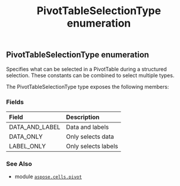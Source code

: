 ﻿---
title: PivotTableSelectionType enumeration
second_title: Aspose.Cells for Python via .NET API References
description: 
type: docs
weight: 390
url: /aspose.cells.pivot/pivottableselectiontype/
is_root: false
---

## PivotTableSelectionType enumeration

Specifies what can be selected in a PivotTable during a structured selection.
These constants can be combined to select multiple types.



The PivotTableSelectionType type exposes the following members:

### Fields
| Field | Description |
| :- | :- |
| DATA_AND_LABEL | Data and labels |
| DATA_ONLY | Only selects data |
| LABEL_ONLY | Only selects labels |



### See Also
* module [`aspose.cells.pivot`](..)

